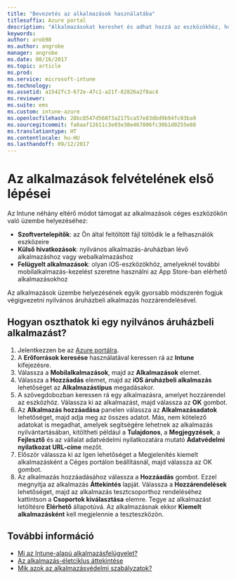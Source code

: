 ```yaml
---
title: "Bevezetés az alkalmazások használatába"
titlesuffix: Azure portal
description: "Alkalmazásokat kereshet és adhat hozzá az eszközökhöz, hogy az alkalmazottak elvégezhessék a munkát."
keywords: 
author: arob98
ms.author: angrobe
manager: angrobe
ms.date: 08/16/2017
ms.topic: article
ms.prod: 
ms.service: microsoft-intune
ms.technology: 
ms.assetid: a1542fc3-672e-47c1-a21f-82826a2f8ac4
ms.reviewer: 
ms.suite: ems
ms.custom: intune-azure
ms.openlocfilehash: 28bc8547d56073a2175ca57e03dbd9b94fc03ba9
ms.sourcegitcommit: fa6aaf12611c3e03e38e467806fc30b1d0255e88
ms.translationtype: HT
ms.contentlocale: hu-HU
ms.lasthandoff: 09/12/2017
---
```

# <a name="get-started-with-adding-apps"></a>Az alkalmazások felvételének első lépései

Az Intune néhány eltérő módot támogat az alkalmazások céges eszközökön való üzembe helyezéséhez:

* **Szoftvertelepítők**: az Ön által feltöltött fájl töltődik le a felhasználók eszközeire
* __Külső hivatkozások__: nyilvános alkalmazás-áruházban lévő alkalmazáshoz vagy webalkalmazáshoz
* **Felügyelt alkalmazások**: olyan iOS-eszközökhöz, amelyeknél további mobilalkalmazás-kezelést szeretne használni az App Store-ban elérhető alkalmazásokhoz

Az alkalmazások üzembe helyezésének egyik gyorsabb módszerén fogjuk végigvezetni nyilvános áruházbeli alkalmazás hozzárendelésével.

## <a name="how-do-i-assign-a-public-store-app"></a>Hogyan oszthatok ki egy nyilvános áruházbeli alkalmazást?

1. Jelentkezzen be az [Azure portálra](https://portal.azure.com).
2. A **Erőforrások keresése** használatával keressen rá az **Intune** kifejezésre.
3. Válassza a **Mobilalkalmazások**, majd az **Alkalmazások** elemet.
4. Válassza a **Hozzáadás** elemet, majd az **iOS áruházbeli alkalmazás** lehetőséget az **Alkalmazástípus** megadásakor.
5. A szövegdobozban keressen rá egy alkalmazásra, amelyet hozzárendel az eszközhöz. Válassza ki az alkalmazást, majd válassza az **OK** gombot.
6. Az **Alkalmazás hozzáadása** panelen válassza az **Alkalmazásadatok** lehetőséget, majd adja meg az összes adatot. Más, nem kötelező adatokat is megadhat, amelyek segítségére lehetnek az alkalmazás nyilvántartásában, kitöltheti például a **Tulajdonos**, a **Megjegyzések**, a **Fejlesztő** és az vállalat adatvédelmi nyilatkozatára mutató **Adatvédelmi nyilatkozat URL-címe** mezőt.
7. Először válassza ki az Igen lehetőséget a Megjelenítés kiemelt alkalmazásként a Céges portálon beállításnál, majd válassza az OK gombot.
8. Az alkalmazás hozzáadásához válassza a **Hozzáadás** gombot. Ezzel megnyitja az alkalmazás **Áttekintés** lapját. Válassza a **Hozzárendelések** lehetőséget, majd az alkalmazás tesztcsoporthoz rendeléséhez kattintson a **Csoportok kiválasztása** elemre. Tegye az alkalmazást letöltésre **Elérhető** állapotúvá. Az alkalmazásnak ekkor **Kiemelt alkalmazásként** kell megjelennie a teszteszközön.

## <a name="learn-more"></a>További információ

* [Mi az Intune-alapú alkalmazásfelügyelet?](app-management.md)
* [Az alkalmazás-életciklus áttekintése](app-lifecycle.md)
* [Mik azok az alkalmazásvédelmi szabályzatok?](app-protection-policy.md)
